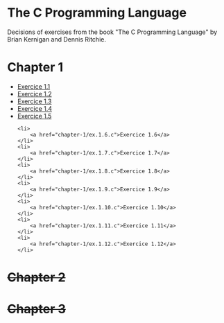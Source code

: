 # The C Programming Language
Decisions of exercises from the book "The C Programming Language" by Brian Kernigan and Dennis Ritchie.


<h1>Chapter 1</h1>
<ul>
   <li>
       <a href="chapter-1/ex.1.1.c">Exercice 1.1</a>
   </li>
    <li>
        <a href="chapter-1/ex.1.2.c">Exercice 1.2</a>
    </li>
    <li>
        <a href="chapter-1/ex.1.3.c">Exercice 1.3</a>
    </li>
    <li>
        <a href="chapter-1/ex.1.4.c">Exercice 1.4</a>
    </li>
    <li>
        <a href="chapter-1/ex.1.5.c">Exercice 1.5</a>
    </li>

    <li>
        <a href="chapter-1/ex.1.6.c">Exercice 1.6</a>
    </li>
    <li>
        <a href="chapter-1/ex.1.7.c">Exercice 1.7</a>
    </li>
    <li>
        <a href="chapter-1/ex.1.8.c">Exercice 1.8</a>
    </li>
    <li>
        <a href="chapter-1/ex.1.9.c">Exercice 1.9</a>
    </li>
    <li>
        <a href="chapter-1/ex.1.10.c">Exercice 1.10</a>
    </li>
    <li>
        <a href="chapter-1/ex.1.11.c">Exercice 1.11</a>
    </li>
    <li>
        <a href="chapter-1/ex.1.12.c">Exercice 1.12</a>
    </li>
</ul>

<s><h1>Chapter 2</h1></s>
<s><h1>Chapter 3</h1></s>
